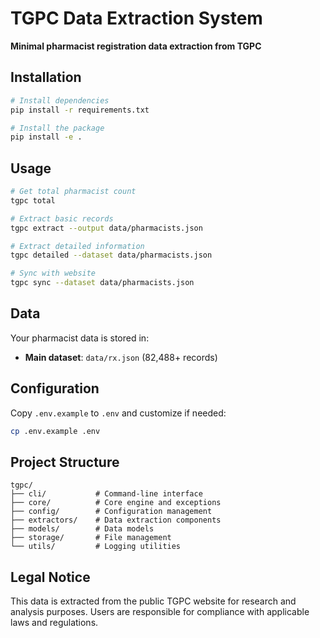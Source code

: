 # TGPC Data Extraction System

**Minimal pharmacist registration data extraction from TGPC**

## Installation

```bash
# Install dependencies
pip install -r requirements.txt

# Install the package
pip install -e .
```

## Usage

```bash
# Get total pharmacist count
tgpc total

# Extract basic records
tgpc extract --output data/pharmacists.json

# Extract detailed information
tgpc detailed --dataset data/pharmacists.json

# Sync with website
tgpc sync --dataset data/pharmacists.json
```

## Data

Your pharmacist data is stored in:
- **Main dataset**: `data/rx.json` (82,488+ records)

## Configuration

Copy `.env.example` to `.env` and customize if needed:

```bash
cp .env.example .env
```

## Project Structure

```
tgpc/
├── cli/           # Command-line interface
├── core/          # Core engine and exceptions
├── config/        # Configuration management
├── extractors/    # Data extraction components
├── models/        # Data models
├── storage/       # File management
└── utils/         # Logging utilities
```

## Legal Notice

This data is extracted from the public TGPC website for research and analysis purposes. Users are responsible for compliance with applicable laws and regulations.